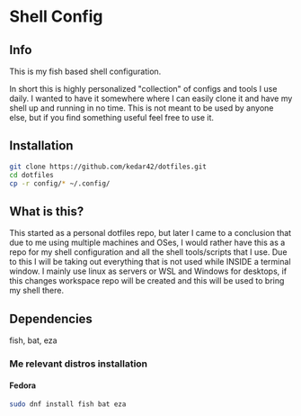 # Shell Config

## Info

This is my fish based shell configuration.

In short this is highly personalized "collection" of configs and tools I use daily. I wanted to have it somewhere where I can easily clone it and have my shell up and running in no time. This is not meant to be used by anyone else, but if you find something useful feel free to use it.

## Installation

```bash
git clone https://github.com/kedar42/dotfiles.git
cd dotfiles
cp -r config/* ~/.config/
```

## What is this?

This started as a personal dotfiles repo, but later I came to a conclusion that due to me using multiple machines and OSes, I would rather have this as a repo for my shell configuration and all the shell tools/scripts that I use. Due to this I will be taking out everything that is not used while INSIDE a terminal window. I mainly use linux as servers or WSL and Windows for desktops, if this changes workspace repo will be created and this will be used to bring my shell there.

## Dependencies

fish, bat, eza

### Me relevant distros installation

#### Fedora

```bash
sudo dnf install fish bat eza
```
